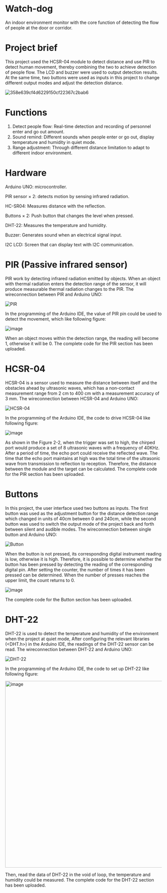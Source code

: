 # Watch-dog
An indoor environment monitor with the core function of detecting the flow of people at the door or corridor.

# Project brief
This project used the HCSR-04 module to detect distance and use PIR to detect human movement, thereby combining the two to achieve detection of people flow. The LCD and buzzer were used to output detection results. At the same time, two buttons were used as inputs in this project to change different output modes and adjust the detection distance.

![358e639cf4d6229150cf22367c2bab6](https://github.com/zczqy80/Watch-dog/assets/146266229/1d7f053b-05d1-4460-942f-f3b69beb90b8)

# Functions
1. Detect people flow: Real-time detection and recording of personnel enter and go out amount.
2. Sound remind: Different sounds when people enter or go out, display temperature and humidity in quiet mode.
3. Range adjustment: Through different distance limitation to adapt to different indoor environment.

# Hardware
Arduino UNO: microcontroller.

PIR sensor × 2: detects motion by sensing infrared radiation.

HC-SR04: Measures distance with the  reflection.

Buttons × 2: Push button that changes the level when pressed.

DHT-22: Measures the temperature and humidity.

Buzzer: Generates sound when an electrical signal input.

I2C LCD: Screen that can display text with I2C communication.

# PIR (Passive infrared sensor)

PIR work by detecting infrared radiation emitted by objects. When an object with thermal radiation enters the detection range of the sensor, it will produce measurable thermal radiation changes to the PIR. The wireconnection between PIR and Arduino UNO:

![PIR](https://github.com/zczqy80/Watch-dog/assets/146266229/d387b905-8302-4bf4-87e3-9e38501d2cdb)


In the programming of the Arduino IDE, the value of PIR pin could be used to detect the movement, which like following figure:

![image](https://github.com/zczqy80/Watch-dog/assets/146266229/05413fa1-331d-4b2f-8816-937c789920c0)

When an object moves within the detection range, the reading will become 1, otherwise it will be 0. The complete code for the PIR section has been uploaded.

# HCSR-04

HCSR-04 is a sensor used to measure the distance between itself and the obstacles ahead by ultrasonic waves, which has a non-contact measurement range from 2 cm to 400 cm with a measurement accuracy of 3 mm. The wireconnection between HCSR-04 and Arduino UNO:

![HCSR-04](https://github.com/zczqy80/Watch-dog/assets/146266229/d4deaeb2-0583-410f-a61b-9d2bac45eb66)

In the programming of the Arduino IDE, the code to drive HCSR-04 like following figure:

![image](https://github.com/zczqy80/Watch-dog/assets/146266229/f0187882-d27f-4d73-86a7-a8e9f01356b9)

As shown in the Figure 2-2, when the trigger was set to high, the chirped port would produce a set of 8 ultrasonic waves with a frequency of 40KHz. After a period of time, the echo port could receive the reflected wave. 
The time that the echo port maintains at high was the total time of the ultrasonic wave from transmission to reflection to reception. Therefore, the distance between the module and the target can be calculated. The complete code for the PIR section has been uploaded.

# Buttons

In this project, the user interface used two buttons as inputs. The first button was used as the adjustment button for the distance detection range which changed in units of 40cm between 0 and 240cm, while the second button was used to switch the output mode of the project back and forth between silent and audible modes. The wireconnection between single button and Arduino UNO:

![Button](https://github.com/zczqy80/Watch-dog/assets/146266229/3ff20289-94bf-4440-8faa-439c6cb351fe)

When the button is not pressed, its corresponding digital instrument reading is low, otherwise it is high. Therefore, it is possible to determine whether the button has been pressed by detecting the reading of the corresponding digital pin. After setting the counter, the number of times it has been pressed can be determined. When the number of presses reaches the upper limit, the count returns to 0.

![image](https://github.com/zczqy80/Watch-dog/assets/146266229/08dfbb48-cc5e-417c-8118-c4b5de365890)

The complete code for the Button section has been uploaded.

# DHT-22

DHT-22 is used to detect the temperature and humidity of the environment when the project at quiet mode, After configuring the relevant libraries (<DHT.h>) in the Arduino IDE, the readings of the DHT-22 sensor can be read. The wireconnection between DHT-22 and Arduino UNO: 

![DHT-22](https://github.com/zczqy80/Watch-dog/assets/146266229/fded99af-4a71-4e4f-81a7-88fb7e696987)

In the programming of the Arduino IDE, the code to set up DHT-22 like following figure:

<img width="600" alt="image" src="https://github.com/zczqy80/Watch-dog/assets/146266229/ec28aa49-f7d8-4cde-a96b-f7e2b710081a">

Then, read the data of DHT-22 in the void of loop, the temperature and humidity could be measured. The complete code for the DHT-22 section has been uploaded.






